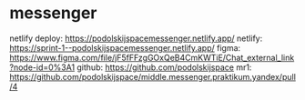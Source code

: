 # messenger

netlify deploy: https://podolskijspacemessenger.netlify.app/
netlify: https://sprint-1--podolskijspacemessenger.netlify.app/
figma: https://www.figma.com/file/jF5fFFzgGOxQeB4CmKWTiE/Chat_external_link?node-id=0%3A1
github: https://github.com/podolskijspace
mr1: https://github.com/podolskijspace/middle.messenger.praktikum.yandex/pull/4